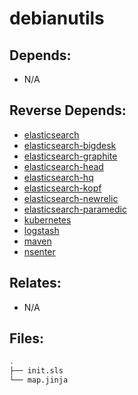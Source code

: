 # debianutils

## Depends:

  -  N/A

## Reverse Depends:

  -  [elasticsearch](/salt/elasticsearch)
  -  [elasticsearch-bigdesk](/salt/elasticsearch-bigdesk)
  -  [elasticsearch-graphite](/salt/elasticsearch-graphite)
  -  [elasticsearch-head](/salt/elasticsearch-head)
  -  [elasticsearch-hq](/salt/elasticsearch-hq)
  -  [elasticsearch-kopf](/salt/elasticsearch-kopf)
  -  [elasticsearch-newrelic](/salt/elasticsearch-newrelic)
  -  [elasticsearch-paramedic](/salt/elasticsearch-paramedic)
  -  [kubernetes](/salt/kubernetes)
  -  [logstash](/salt/logstash)
  -  [maven](/salt/maven)
  -  [nsenter](/salt/nsenter)

## Relates:

  -  N/A

## Files:

```bash
.
├── init.sls
└── map.jinja
```
